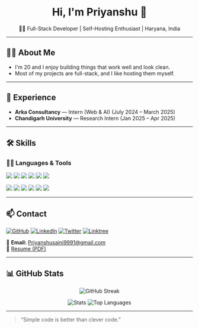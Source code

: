 <h1 align="center">Hi, I'm Priyanshu 👋</h1>
<p align="center">🧑‍💻 Full-Stack Developer | Self-Hosting Enthusiast | Haryana, India</p>

---

## 👨‍💻 About Me

- I'm 20 and I enjoy building things that work well and look clean.
- Most of my projects are full-stack, and I like hosting them myself.

---

## 💼 Experience

- **Arka Consultancy** — Intern (Web & AI) (July 2024 – March 2025)  
- **Chandigarh University** — Research Intern (Jan 2025 – Apr 2025)

---

## 🛠️ Skills

### 👨‍💻 Languages & Tools

<p align="left">
  <img src="https://img.shields.io/badge/Python-3776AB?style=for-the-badge&logo=python&logoColor=white" />
  <img src="https://img.shields.io/badge/JavaScript-F7DF1E?style=for-the-badge&logo=javascript&logoColor=black" />
  <img src="https://img.shields.io/badge/C++-00599C?style=for-the-badge&logo=c%2B%2B&logoColor=white" />
  <img src="https://img.shields.io/badge/HTML5-E34F26?style=for-the-badge&logo=html5&logoColor=white" />
  <img src="https://img.shields.io/badge/CSS3-1572B6?style=for-the-badge&logo=css3&logoColor=white" />
  <img src="https://img.shields.io/badge/SQL-003B57?style=for-the-badge&logo=sqlite&logoColor=white" />
</p>

<p align="left">
  <img src="https://img.shields.io/badge/Flask-000000?style=for-the-badge&logo=flask&logoColor=white" />
  <img src="https://img.shields.io/badge/React-61DAFB?style=for-the-badge&logo=react&logoColor=black" />
  <img src="https://img.shields.io/badge/Node.js-339933?style=for-the-badge&logo=nodedotjs&logoColor=white" />
  <img src="https://img.shields.io/badge/Dialogflow-FF9800?style=for-the-badge&logo=dialogflow&logoColor=white" />
  <img src="https://img.shields.io/badge/AWS-232F3E?style=for-the-badge&logo=amazonaws&logoColor=white" />
  <img src="https://img.shields.io/badge/Git-F05032?style=for-the-badge&logo=git&logoColor=white" />
</p>

---

## 📫 Contact

[![GitHub](https://img.shields.io/badge/GitHub-000?style=flat&logo=github)](https://github.com/2005-PriyanshuSaini)
[![LinkedIn](https://img.shields.io/badge/LinkedIn-0077B5?style=flat&logo=linkedin)]([https://www.linkedin.com/in/prynshu/])
[![Twitter](https://img.shields.io/badge/X-1DA1F2?style=flat&logo=twitter)](https://x.com/Dev_Prynshu)
[![Linktree](https://img.shields.io/badge/Linktree-43e55b?style=flat&logo=linktree)](https://linktr.ee/Priyanshu_Saini2005)

📧 **Email:** [Priyanshusaini9991@gmail.com](mailto:Priyanshusaini9991@gmail.com)  
📄 [Resume (PDF)](https://docs.google.com/document/d/1_LnjZy7qLLiSqB8eeqibY--Ht0c948B17oVZr9wiS1c/edit?usp=sharing)

---

## 📊 GitHub Stats

<p align="center">
  <img src="https://github-readme-streak-stats.herokuapp.com?user=2005-PriyanshuSaini&theme=tokyonight&hide_border=true" alt="GitHub Streak" />
</p>

<p align="center">
  <img src="https://github-readme-stats.vercel.app/api?username=2005-PriyanshuSaini&show_icons=true&theme=tokyonight&hide_border=true" alt="Stats" />
  <img src="https://github-readme-stats.vercel.app/api/top-langs/?username=2005-PriyanshuSaini&layout=compact&theme=tokyonight&hide_border=true" alt="Top Languages" />
</p>

---

> “Simple code is better than clever code.”
